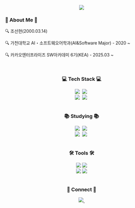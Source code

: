 <div align="center">
  <img src="https://capsule-render.vercel.app/api?type=wave&color=auto&height=300&section=header&text=SunHyun's%20Github&animation=fadeIn&fontAlign=50" />
</div>

<!--내용 부분-->
<h3 align="left">📌 About Me 📌 </h3>
<p align="left">🔍 조선현(2000.03.14)</p>
<p align="left">🔍 가천대학교 AI・소프트웨오어학과(AI&Software Major) - 2020 ~ </p>
<p align="left">🔍 카카오엔터프라이즈 SW아카데미 6기(KEA) - 2025.03 ~ </p>
<!--<p align="center">🔍 백엔드&AI 개발자(AI&Back-End Developer)</p>-->

<br/>


<h3 align="center">💻 Tech Stack 💻</h3>
<div align="center">
  <img src="https://img.shields.io/badge/Java-ED8B00?style=for-the-badge&logo=openjdk&logoColor=white" />&nbsp
  <img src="https://img.shields.io/badge/Python-3776AB?style=for-the-badge&logo=python&logoColor=white" />&nbsp
</div>
<div align="center">
  <img src="https://img.shields.io/badge/C-00599C?style=for-the-badge&logo=c&logoColor=white" />&nbsp
  <img src="https://img.shields.io/badge/MySQL-4479A1?style=for-the-badge&logo=mysql&logoColor=white" />&nbsp
</div>
  
<br/>

<h3 align="center">📚 Studying 📚</h3>
<div align="center">
  <img src="https://img.shields.io/badge/Docker-2496ED?style=for-the-badge&logo=docker&logoColor=white"/>&nbsp
  <img src="https://img.shields.io/badge/Kubernetes-326CE5?style=for-the-badge&logo=kubernetes&logoColor=white"/>&nbsp
<div/>

<div align="center">
  <img src="https://img.shields.io/badge/Prometheus-E6522C?style=for-the-badge&logo=prometheus&logoColor=white"/>&nbsp
  <img src="https://img.shields.io/badge/Grafana-F46800?style=for-the-badge&logo=grafana&logoColor=white"/>&nbsp
</div>

<br/>

<h3 align="center">🛠 Tools 🛠</h3>
<div align="center">
  <img src="https://img.shields.io/badge/Git-F05032?style=for-the-badge&logo=git&logoColor=white"/>
  <img src="https://img.shields.io/badge/GitHub-181717?style=for-the-badge&logo=github&logoColor=white"/>
</div>
<div align="center">
  <img src="https://img.shields.io/badge/Jira-0052CC?style=for-the-badge&logo=jira&logoColor=white" />
  <img src="https://img.shields.io/badge/Confluence-172B4D?style=for-the-badge&logo=confluence&logoColor=white" />
</div>

<br/>

<h3 align="center">📮 Connect 📮</h3>
<div align="center">
  <a href="hypo1016@gmail.com">
    <img
    src="https://img.shields.io/badge/hypo1016@gmail.com-D14836?style=for-the-badge&logo=gmail&logoColor=white" />&nbsp
  </a>
</div>
